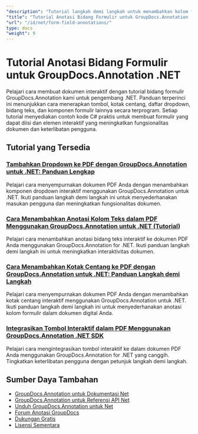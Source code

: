 ```yaml
---
"description": "Tutorial langkah demi langkah untuk menambahkan kolom formulir dan komponen interaktif ke dokumen menggunakan GroupDocs.Annotation for .NET."
"title": "Tutorial Anotasi Bidang Formulir untuk GroupDocs.Annotation .NET"
"url": "/id/net/form-field-annotations/"
type: docs
"weight": 9
---
```


# Tutorial Anotasi Bidang Formulir untuk GroupDocs.Annotation .NET

Pelajari cara membuat dokumen interaktif dengan tutorial bidang formulir GroupDocs.Annotation kami untuk pengembang .NET. Panduan terperinci ini menunjukkan cara menerapkan tombol, kotak centang, daftar dropdown, bidang teks, dan komponen formulir lainnya secara terprogram. Setiap tutorial menyediakan contoh kode C# praktis untuk membuat formulir yang dapat diisi dan elemen interaktif yang meningkatkan fungsionalitas dokumen dan keterlibatan pengguna.

## Tutorial yang Tersedia

### [Tambahkan Dropdown ke PDF dengan GroupDocs.Annotation untuk .NET: Panduan Lengkap](./add-dropdown-pdf-groupdocs-annotation-net/)
Pelajari cara menyempurnakan dokumen PDF Anda dengan menambahkan komponen dropdown interaktif menggunakan GroupDocs.Annotation untuk .NET. Ikuti panduan langkah demi langkah ini untuk menyederhanakan masukan pengguna dan meningkatkan fungsionalitas dokumen.

### [Cara Menambahkan Anotasi Kolom Teks dalam PDF Menggunakan GroupDocs.Annotation untuk .NET (Tutorial)](./add-text-field-annotations-pdf-groupdocs-net/)
Pelajari cara menambahkan anotasi bidang teks interaktif ke dokumen PDF Anda menggunakan GroupDocs.Annotation for .NET. Ikuti panduan langkah demi langkah ini untuk meningkatkan interaktivitas dokumen.

### [Cara Menambahkan Kotak Centang ke PDF dengan GroupDocs.Annotation untuk .NET: Panduan Langkah demi Langkah](./add-checkbox-pdf-groupdocs-annotation-net/)
Pelajari cara menyempurnakan dokumen PDF Anda dengan menambahkan kotak centang interaktif menggunakan GroupDocs.Annotation untuk .NET. Ikuti panduan langkah demi langkah ini untuk menyederhanakan anotasi kolom formulir dalam dokumen digital Anda.

### [Integrasikan Tombol Interaktif dalam PDF Menggunakan GroupDocs.Annotation .NET SDK](./master-pdf-button-integration-groupdocs-annotation-net/)
Pelajari cara mengintegrasikan tombol interaktif ke dalam dokumen PDF Anda menggunakan GroupDocs.Annotation for .NET yang canggih. Tingkatkan keterlibatan pengguna dengan petunjuk langkah demi langkah.

## Sumber Daya Tambahan

- [GroupDocs.Annotation untuk Dokumentasi Net](https://docs.groupdocs.com/annotation/net/)
- [GroupDocs.Annotation untuk Referensi API Net](https://reference.groupdocs.com/annotation/net/)
- [Unduh GroupDocs.Annotation untuk Net](https://releases.groupdocs.com/annotation/net/)
- [Forum Anotasi GroupDocs](https://forum.groupdocs.com/c/annotation)
- [Dukungan Gratis](https://forum.groupdocs.com/)
- [Lisensi Sementara](https://purchase.groupdocs.com/temporary-license/)